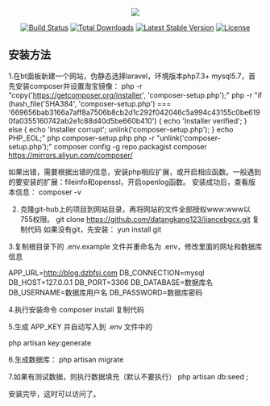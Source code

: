 <p align="center"><img src="https://laravel.com/assets/img/components/logo-laravel.svg"></p>

<p align="center">
<a href="https://travis-ci.org/laravel/framework"><img src="https://travis-ci.org/laravel/framework.svg" alt="Build Status"></a>
<a href="https://packagist.org/packages/laravel/framework"><img src="https://poser.pugx.org/laravel/framework/d/total.svg" alt="Total Downloads"></a>
<a href="https://packagist.org/packages/laravel/framework"><img src="https://poser.pugx.org/laravel/framework/v/stable.svg" alt="Latest Stable Version"></a>
<a href="https://packagist.org/packages/laravel/framework"><img src="https://poser.pugx.org/laravel/framework/license.svg" alt="License"></a>
</p>

## 安装方法
1.在bt面板新建一个网站，伪静态选择laravel，环境版本php7.3+ mysql5.7，首先安装composer并设置淘宝镜像：
php -r "copy('https://getcomposer.org/installer', 'composer-setup.php');"
php -r "if (hash_file('SHA384', 'composer-setup.php') === '669656bab3166a7aff8a7506b8cb2d1c292f042046c5a994c43155c0be6190fa0355160742ab2e1c88d40d5be660b410') { echo 'Installer verified'; } else { echo 'Installer corrupt'; unlink('composer-setup.php'); } echo PHP_EOL;"
php composer-setup.php
php -r "unlink('composer-setup.php');"
composer config -g repo.packagist composer https://mirrors.aliyun.com/composer/


如果出错，需要根据出错的信息，安装php相应扩展，或开启相应函数。一般遇到的要安装的扩展：fileinfo和openssl，开启openlog函数。
安装成功后，查看版本信息：
composer -v


2. 克隆git-hub上的项目到网站目录，再将网站的文件全部授权www:www以755权限。
git clone https://github.com/datangkang123/jiancebgcx.git
复制代码
如果没有git，先安装：
yun install git


3.复制根目录下的 .env.example 文件并重命名为 .env，修改里面的网址和数据库信息

APP_URL=http://blog.dzbfsj.com
DB_CONNECTION=mysql
DB_HOST=127.0.0.1
DB_PORT=3306
DB_DATABASE=数据库名
DB_USERNAME=数据库用户名
DB_PASSWORD=数据库密码


4.执行安装命令
composer install
复制代码

5.生成 APP_KEY 并自动写入到 .env 文件中的

php artisan key:generate


6.生成数据库：
php artisan migrate


7.如果有测试数据，则执行数据填充（默认不要执行）
php artisan db:seed ;


安装完毕，这时可以访问了。
